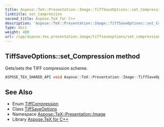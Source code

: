 ```yaml
---
title: Aspose::TeX::Presentation::Image::TiffSaveOptions::set_Compression method
linktitle: set_Compression
second_title: Aspose.TeX for C++
description: 'Aspose::TeX::Presentation::Image::TiffSaveOptions::set_Compression method. Gets/sets the TIFF compression scheme in C++.'
type: docs
weight: 400
url: /cpp/aspose.tex.presentation.image/tiffsaveoptions/set_compression/
---
```

## TiffSaveOptions::set_Compression method


Gets/sets the TIFF compression scheme.

```cpp
ASPOSE_TEX_SHARED_API void Aspose::TeX::Presentation::Image::TiffSaveOptions::set_Compression(TiffCompression value)
```

## See Also

* Enum [TiffCompression](../../tiffcompression/)
* Class [TiffSaveOptions](../)
* Namespace [Aspose::TeX::Presentation::Image](../../)
* Library [Aspose.TeX for C++](../../../)
